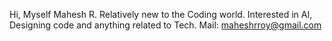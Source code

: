 Hi, Myself Mahesh R.
Relatively new to the Coding world.
Interested in AI, Designing code and anything related to Tech.
Mail: maheshrroy@gmail.com
